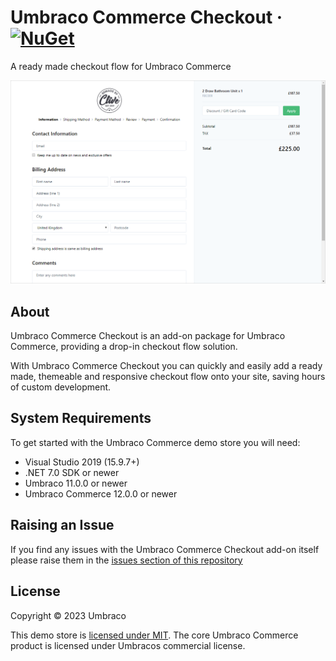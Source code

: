 # Umbraco Commerce Checkout &middot; [![NuGet](https://img.shields.io/nuget/v/Umbraco.Commerce.Checkout.svg?style=modern&label=nuget)](https://www.nuget.org/packages/Umbraco.Commerce.Checkout/) 

A ready made checkout flow for Umbraco Commerce

![Screenshot](assets/ss_checkout.png)

## About

Umbraco Commerce Checkout is an add-on package for Umbraco Commerce, providing a drop-in checkout flow solution.

With Umbraco Commerce Checkout you can quickly and easily add a ready made, themeable and responsive checkout flow onto your site, saving hours of custom development. 

## System Requirements

To get started with the Umbraco Commerce demo store you will need:

* Visual Studio 2019 (15.9.7+)
* .NET 7.0 SDK or newer
* Umbraco 11.0.0 or newer
* Umbraco Commerce 12.0.0 or newer


## Raising an Issue

If you find any issues with the Umbraco Commerce Checkout add-on itself please raise them in the [issues section of this repository](https://github.com/umbraco/Umbraco.Commerce.Checkout/issues)

## License

Copyright © 2023 Umbraco

This demo store is [licensed under MIT](LICENSE.md). The core Umbraco Commerce product is licensed under Umbracos commercial license.

